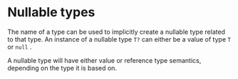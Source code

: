 

Nullable types
==============

The name of a type can be used to implicitly create a nullable type related to that type. An instance of a nullable type `T?` can either be a value of type `T` or `null` .

A nullable type will have either value or reference type semantics,
depending on the type it is based on.

